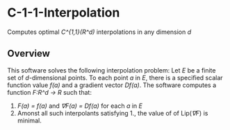 # C-1-1-Interpolation
Computes optimal *C^{1,1}(R^d)* interpolations in any dimension *d*

## Overview

This software solves the following interpolation problem:
Let *E* be a finite set of *d*-dimensional points. To each point *a* in *E*, there is a specified scalar function value *f(a)* and a gradient vector *Df(a)*. The software computes a function *F:R^d -> R* such that:
  1. *F(a) = f(a)* and *∇F(a) = Df(a)* for each *a* in *E*
  2. Amonst all such interpolants satisfying 1., the value of of Lip(*∇F*) is minimal.
